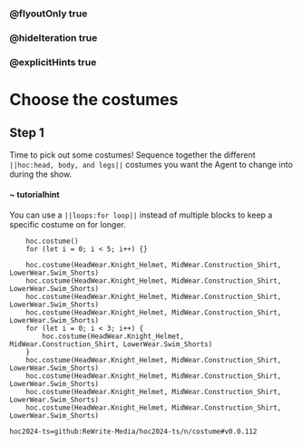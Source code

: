 ### @flyoutOnly true
### @hideIteration true
### @explicitHints true

# Choose the costumes

## Step 1
Time to pick out some costumes! Sequence together the different ``||hoc:head, body, and legs||`` costumes you want the Agent to change into during the show.

#### ~ tutorialhint
You can use a ``||loops:for loop||`` instead of multiple blocks to keep a specific costume on for longer.


```ghost
    hoc.costume()
    for (let i = 0; i < 5; i++) {}
```
```template
    hoc.costume(HeadWear.Knight_Helmet, MidWear.Construction_Shirt, LowerWear.Swim_Shorts)
    hoc.costume(HeadWear.Knight_Helmet, MidWear.Construction_Shirt, LowerWear.Swim_Shorts)
    hoc.costume(HeadWear.Knight_Helmet, MidWear.Construction_Shirt, LowerWear.Swim_Shorts)
    hoc.costume(HeadWear.Knight_Helmet, MidWear.Construction_Shirt, LowerWear.Swim_Shorts)
    for (let i = 0; i < 3; i++) {
        hoc.costume(HeadWear.Knight_Helmet, MidWear.Construction_Shirt, LowerWear.Swim_Shorts)
    }
    hoc.costume(HeadWear.Knight_Helmet, MidWear.Construction_Shirt, LowerWear.Swim_Shorts)
    hoc.costume(HeadWear.Knight_Helmet, MidWear.Construction_Shirt, LowerWear.Swim_Shorts)
    hoc.costume(HeadWear.Knight_Helmet, MidWear.Construction_Shirt, LowerWear.Swim_Shorts)
    hoc.costume(HeadWear.Knight_Helmet, MidWear.Construction_Shirt, LowerWear.Swim_Shorts)
```

```package
hoc2024-ts=github:ReWrite-Media/hoc2024-ts/n/costume#v0.0.112
```